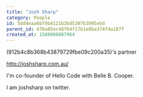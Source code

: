 ```yaml
---
title: "Josh Sharp"
category: People
id: 5dd4eaa6bf9b4121b3bd5307b3995ebd
parent_id: 470a85ec48f64f17b1e8ba374f4a187f
created_at: 1588086887964
---
```


(912b4c8b368b43879729fbe09c200a35)'s partner

http://joshsharp.com.au/

I'm co-founder of Hello Code with Belle B. Cooper.

I am joshsharp on twitter.
                